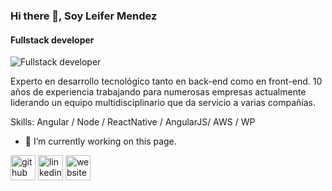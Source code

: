 ### Hi there 👋, Soy Leifer Mendez
#### Fullstack developer
![Fullstack developer](https://media-exp1.licdn.com/dms/image/C4D16AQGWNBl24vTmdQ/profile-displaybackgroundimage-shrink_200_800/0?e=1601510400&v=beta&t=tffKXopjP5JvYI_-_6Lnt3Rkhw1_hUyo5OLYo4e4aFs)

Experto en desarrollo tecnológico tanto en back-end como en front-end. 10 años de experiencia trabajando para numerosas empresas actualmente liderando un equipo multidisciplinario que da servicio a varias compañías.

Skills: Angular / Node / ReactNative / AngularJS/ AWS / WP

- 🔭 I’m currently working on this page. 


[<img src='https://cdn.jsdelivr.net/npm/simple-icons@3.0.1/icons/github.svg' alt='github' height='40'>](https://github.com/http://github.com/leifermendez)  [<img src='https://cdn.jsdelivr.net/npm/simple-icons@3.0.1/icons/linkedin.svg' alt='linkedin' height='40'>](https://www.linkedin.com/in/leifermendez//)  [<img src='https://cdn.jsdelivr.net/npm/simple-icons@3.0.1/icons/icloud.svg' alt='website' height='40'>](http://leifermendez.github.io/)  

